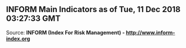 ## INFORM Main Indicators as of Tue, 11 Dec 2018 03:27:33 GMT

Source: **INFORM (Index For Risk Management) - http://www.inform-index.org**
